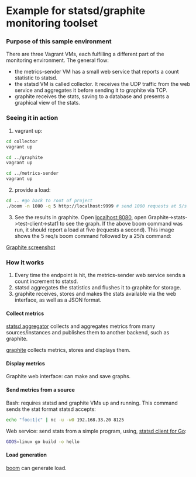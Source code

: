 # Example for statsd/graphite monitoring toolset

### Purpose of this sample environment
There are three Vagrant VMs, each fulfilling a different part of the monitoring environment.
The general flow:
* the metrics-sender VM has a small web service that reports a count statistic to statsd.  
* the statsd VM is called collector.  It receives the UDP traffic from the web service and aggregates it before sending it to graphite via TCP.
* graphite receives the stats, saving to a database and presents a graphical view of the stats.


### Seeing it in action
1. vagrant up:
  ```bash
  cd collector
  vagrant up

  cd ../graphite
  vagrant up

  cd ../metrics-sender
  vagrant up
  ```

2. provide a load:
  ``` bash
  cd .. #go back to root of project
  ./boom -n 1000 -q 5 http://localhost:9999 # send 1000 requests at 5/s
  ```

3. See the results in graphite.  Open [localhost:8080](http://localhost:8080), open Graphite->stats->test-client->stat1 to see the graph.  If the above boom command was run, it should report a load at five (requests a second).  This image shows the 5 req/s boom command followed by a 25/s command:

[Graphite screenshot](graphite-screen.png?raw=true)


### How it works
1. Every time the endpoint is hit, the metrics-sender web service sends a count increment to statsd.
2. statsd aggregates the statistics and flushes it to graphite for storage.
3. graphite receives, stores and makes the stats available via the web interface, as well as a JSON format.

#### Collect metrics
[statsd aggregator](https://github.com/etsy/statsd/) collects and aggregates metrics from many sources/instances and publishes them to another backend, such as graphite.

[graphite](http://graphite.readthedocs.org/en/latest/) collects metrics, stores and displays them.

#### Display metrics
Graphite web interface: can make and save graphs.

#### Send metrics from a source
Bash: requires statsd and graphite VMs up and running.  This command sends the stat format statsd accepts:

```bash
echo "foo:1|c" | nc -u -w0 192.168.33.20 8125
```

Web service: send stats from a simple program, using, [statsd client for Go](https://github.com/cactus/go-statsd-client):

```bash
GOOS=linux go build -o hello
```

#### Load generation
[boom](https://github.com/rakyll/boom) can generate load.
